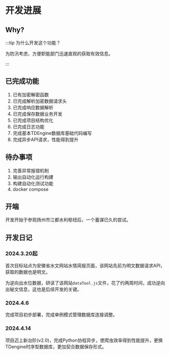 # 开发进展

## Why?
:::tip 为什么开发这个功能？

为防汛考虑，方便职能部门迅速直观的获取有效信息。

:::

## 已完成功能
1. 已有加密解密函数
2. 已完成解析加密数据请求头
3. 已完成响应数据解析
4. 已完成保存数据业务开发
5. 已完成项目结构优化
6. 已完成日志功能
7. 完成基本TDEngine数据库基础代码编写
8. 完成异步API请求，性能得到提升

## 待办事项

1. 完善异常报错机制
2. 输出自动化运行构建
3. 构建自动化测试功能
4. docker compose

## 开端
开发开始于参观扬州市江都水利枢纽后，一个蓄谋已久的尝试。

## 开发日记

### 2024.3.20起

首次目标站点为安徽省水文网站水情简报页面，该网站先前为明文数据请求API，获取的数据也是明文。

为逆向出水位数据，研读了该网站``dataTool.js``文件，花了约两周时间，成功逆向出秘文信息，这也是后续开发的关键。

### 2024.4.6

完成项目初步部署，完成单例模式管理数据库连接调整。

### 2024.4.14

项目迈上新台阶(v2.0)，完成Python协程异步，使爬虫效率得到性能提升，更换TDengine时序型数据库，更加契合数据保存形式。